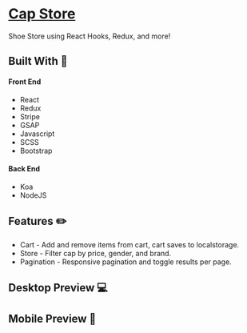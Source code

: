 # [Cap Store](https://cap-store.netlify.app/)

Shoe Store using React Hooks, Redux, and more!

## Built With 🔨

#### Front End
* React
* Redux
* Stripe
* GSAP
* Javascript
* SCSS
* Bootstrap

#### Back End
* Koa
* NodeJS


## Features ✏️

* Cart - Add and remove items from cart, cart saves to localstorage.
* Store - Filter cap by price, gender, and brand.
* Pagination - Responsive pagination and toggle results per page.


## Desktop Preview 💻


## Mobile Preview 📱


